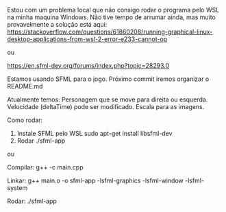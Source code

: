 Estou com um problema local que não consigo rodar o programa pelo WSL na minha maquina Windows. Não tive tempo de arrumar ainda, mas muito provavelmente a solução está aqui: https://stackoverflow.com/questions/61860208/running-graphical-linux-desktop-applications-from-wsl-2-error-e233-cannot-op

ou

https://en.sfml-dev.org/forums/index.php?topic=28293.0

Estamos usando SFML para o jogo. Próximo commit iremos organizar o README.md

Atualmente temos:
Personagem que se move para direita ou esquerda. Velocidade (deltaTime) pode ser modificado. Escala para as imagens. 

Como rodar:

1. Instale SFML pelo WSL sudo apt-get install libsfml-dev
2. Rodar ./sfml-app

ou

Compilar:
g++ -c main.cpp

Linkar:
g++ main.o -o sfml-app -lsfml-graphics -lsfml-window -lsfml-system

Rodar:
./sfml-app
